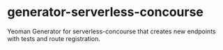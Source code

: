 # generator-serverless-concourse

Yeoman Generator for serverless-concourse that creates new endpoints with tests and route registration.
